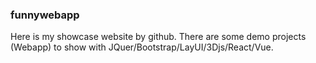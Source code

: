### funnywebapp 
Here is my showcase website by github. There are some demo projects (Webapp) to show with JQuer/Bootstrap/LayUI/3Djs/React/Vue.

